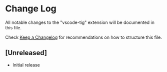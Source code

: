 # Change Log
All notable changes to the "vscode-tig" extension will be documented in this file.

Check [Keep a Changelog](http://keepachangelog.com/) for recommendations on how to structure this file.

## [Unreleased]
- Initial release